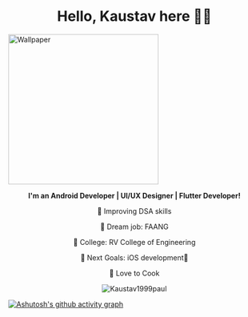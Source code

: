 <h1 align="center">Hello, Kaustav here 👋👋</h1>
<img align="centre" height="300px" src="https://firebasestorage.googleapis.com/v0/b/chats-ec34c.appspot.com/o/android-developers.svg?alt=media&token=ed62009c-412a-4718-b117-5d53a616f53c" alt="Wallpaper"/>

<p align="center"><b>I'm an Android Developer | UI/UX Designer | Flutter Developer!</b> </p>
<p align="center">🔭 Improving DSA skills</p>
<p align="center">🦾 Dream job: FAANG</p>
<p align="center">📓 College: RV College of Engineering</p>
<p align="center">🥅 Next Goals: iOS development📱</p>
<p align="center">🥘 Love to Cook</p>

<div><p align="center"><img align="center" src="https://github-readme-stats.vercel.app/api/top-langs?username=Kaustav1999paul&show_icons=true&locale=en&layout=compact" alt="Kaustav1999paul" /></p>
</div>

[![Ashutosh's github activity graph](https://activity-graph.herokuapp.com/graph?username=Kaustav1999paul&bg_color=fff&color=000&line=00E676&point=000&hide_border=true)](https://github.com/ashutosh00710/github-readme-activity-graph)



